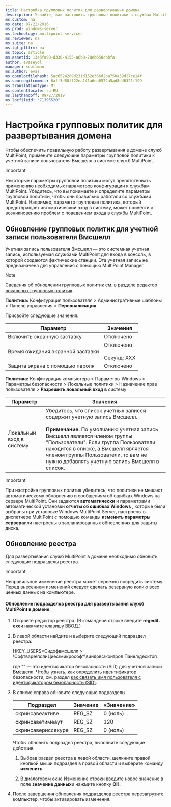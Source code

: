 ```yaml
---
title: Настройка групповых политик для развертывания домена
description: Узнайте, как настроить групповые политики в службах MultiPoint.
ms.custom: na
ms.date: 07/22/2016
ms.prod: windows-server
ms.technology: multipoint-services
ms.reviewer: na
ms.suite: na
ms.tgt_pltfrm: na
ms.topic: article
ms.assetid: 13e5fa90-d330-4155-a6b8-78eb650cbbfa
author: evaseydl
manager: scottman
ms.author: evas
ms.openlocfilehash: 5ac6524289d231d152e366d2ba750a59d27ce14f
ms.sourcegitcommit: 6aff3d88ff22ea141a6ea6572a5ad8dd6321f199
ms.translationtype: MT
ms.contentlocale: ru-RU
ms.lasthandoff: 09/27/2019
ms.locfileid: "71395520"
---
```

# <a name="configure-group-policies-for-a-domain-deployment"></a>Настройка групповых политик для развертывания домена
Чтобы обеспечить правильную работу развертывания в домене служб MultiPoint, примените следующие параметры групповой политики к учетной записи пользователя Вмсшелл в системе служб MultiPoint.  
  
> [!IMPORTANT]  
> Некоторые параметры групповой политики могут препятствовать применению необходимых параметров конфигурации к службам MultiPoint. Убедитесь, что вы понимаете и определите параметры групповой политики, чтобы они правильно работали со службами MultiPoint. Например, параметр групповая политика, который предотвращает автоматический вход в систему, может привести к возникновению проблем с поведением входа в службы MultiPoint.  
  
## <a name="update-group-policies-for-the-wmsshell-user-account"></a>Обновление групповых политик для учетной записи пользователя Вмсшелл 
Учетная запись пользователя Вмсшелл — это системная учетная запись, используемая службами MultiPoint для входа в консоль, в которой создаются фактические станции. Эта учетная запись не предназначена для управления с помощью MultiPoint Manager.
  
> [!NOTE]  
> Сведения об обновлении групповых политик см. в разделе [редактор локальных групповых политик](https://technet.microsoft.com/library/dn265982.aspx).  
  
**Политика:** Конфигурация пользователя > Административные шаблоны > Панель управления > **Персонализация**  
  
Присвойте следующие значения:  
  
|Параметр|Значения|  
|-----------|----------|  
|Включить экранную заставку|Отключено|  
|Время ожидания экранной заставки|Отключено<br /><br />Секунд: XXX|  
|Защита экрана с помощью пароля|Отключено|  
  
**Политика:** Конфигурация компьютера > Параметры Windows > Параметры безопасности > Локальные политики > Назначение прав пользователя > **Разрешить локальный вход в** систему  
  
|Параметр|Значения|  
|-----------|----------|  
|Локальный вход в систему|Убедитесь, что список учетных записей содержит учетную запись Вмсшелл.<br /><br />**Примечание.** По умолчанию учетная запись Вмсшелл является членом группы "Пользователи". Если группа Пользователи находится в списке, а Вмсшелл является членом группы Пользователи, то вам не нужно добавлять учетную запись Вмсшелл в список.|  
  
> [!IMPORTANT]  
> При настройке групповых политик убедитесь, что политики не мешают автоматическому обновлению и сообщениям об ошибках Windows на сервере MultiPoint. Они задаются **автоматически** и параметрами автоматической установки **отчеты об ошибках Windows** , которые были выбраны при установке Windows MultiPoint Server, настроены в диспетчере MultiPoint с помощью команды **изменить параметры сервера**или настроены в запланированных обновлениях для защиты диска.  
  
## <a name="update-the-registry"></a>Обновление реестра  
Для развертывания служб MultiPoint в домене необходимо обновить следующие подразделы реестра.  
  
> [!IMPORTANT]  
> Неправильное изменение реестра может серьезно повредить систему. Перед внесением изменений следует сделать резервную копию всех ценных данных на компьютере.  
  
#### <a name="to-update-registry-subkeys-for-a-domain-deployment-of-multipoint-services"></a>Обновление подразделов реестра для развертывания служб MultiPoint в домене  
  
1.  Откройте редактор реестра. (В командной строке введите **regedit. exe**и нажмите клавишу ВВОД.)  
  
2.  В левой области найдите и выберите следующий подраздел реестра:  
  
    HKEY_USERS\<Сидофвмсшелл > \Софтваре\полиЦиес\микрософт\виндовс\контрол Панел\десктоп  
  
    где "<SIDofWMSshell>" — это идентификатор безопасности (SID) для учетной записи Вмсшелл. Чтобы узнать, как определить идентификатор безопасности, см. раздел [как связать имя пользователя с идентификатором безопасности (SID)](https://support.microsoft.com/kb/154599).  
  
3.  В списке справа обновите следующие подразделы.  
  
    |Подраздел|Значение|«Значение»|  
    |----------|--------------|--------------|  
    |скринсавеактиве|REG_SZ|0 (ноль)|  
    |скринсаветимеаут|REG_SZ|120|  
    |скринсавериссекуре|REG_SZ|0 (ноль)|  
  
    Чтобы обновить подраздел реестра, выполните следующие действия.  
  
    1.  Выбрав раздел реестра в левой области, щелкните правой кнопкой мыши подраздел в правой области и выберите команду **изменить**.  
  
    2.  В диалоговом окне Изменение строки введите новое значение в поле **значение данных**и нажмите кнопку **ОК**.  
  
4.  После завершения обновления подразделов реестра перезагрузите компьютер, чтобы активировать изменения. 
